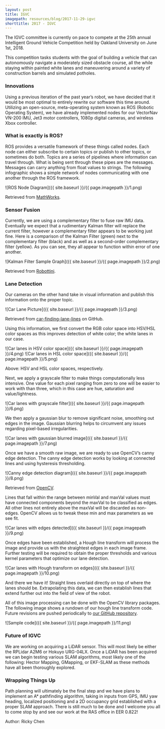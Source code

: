 ```yaml
---
layout: post
title: IGVC
imagepath: resources/blog/2017-11-29-igvc
shorttitle: 2017 - IGVC
---
```


The IGVC committee is currently on pace to compete at the 25th annual Intelligent Ground Vehicle Competition held by Oakland University on June 1st, 2018.

This competition tasks students with the goal of building a vehicle that can autonomously navigate a moderately sized obstacle course, all the while staying within painted white lanes and maneuvering around a variety of construction barrels and simulated potholes.

### Innovations

Using a previous iteration of the past year’s robot, we have decided that it would be most optimal to entirely rewrite our software this time around. Utilizing an open-source, meta-operating system known as ROS (Robotic Operating System), we have already implemented nodes for our VectorNav VN-200 IMU, Jet3 motor controllers, 1080p digital cameras, and wireless Xbox controller.

### What is exactly is ROS?

ROS provides a versatile framework of these things called nodes. Each node can either subscribe to certain topics or publish to other topics, or sometimes do both. Topics are a series of pipelines where information can travel through. What is being sent through these pipes are the messages. Messages can carry anything from float values to strings. The following infographic shows a simple network of nodes communicating with one another through the ROS framework.

![ROS Node Diagram]({{ site.baseurl }}/{{ page.imagepath }}/1.png)

Retrieved from [MathWorks](https://www.mathworks.com/).

### Sensor Fusion

Currently, we are using a complementary filter to fuse raw IMU data. Eventually we expect that a rudimentary Kalman filter will replace the current filter, however a complementary filter appears to be working just fine. Here is a comparison of the Kalman Filter (green) next to the complementary filter (black) and as well as a second-order complementary filter (yellow). As you can see, they all appear to function within error of one another.

![Kalman Filter Sample Graph]({{ site.baseurl }}/{{ page.imagepath }}/2.png)

Retrieved from [Robottini](http://robottini.altervista.org/kalman-filter-vs-complementary-filter).

### Lane Detection

Our cameras on the other hand take in visual information and publish this information onto the proper topic.

![Car Lane Picture]({{ site.baseurl }}/{{ page.imagepath }}/3.png)

Retrieved from [car-finding-lane-lines](https://github.com/naokishibuya/car-finding-lane-lines) on GitHub.

Using this information, we first convert the RGB color space into HSV/HSL color spaces as this improves detection of white color; the white lanes in our case.

![Car lanes in HSV color space]({{ site.baseurl }}/{{ page.imagepath }}/4.png)
![Car lanes in HSL color space]({{ site.baseurl }}/{{ page.imagepath }}/5.png)

Above: HSV and HSL color spaces, respectively.

Next, we apply a grayscale filter to make things computationally less intensive. One value for each pixel ranging from zero to one will be easier to work with than three, which in this case are hue, saturation and value/lightness.

![Car lanes with grayscale filter]({{ site.baseurl }}/{{ page.imagepath }}/6.png)

We then apply a gaussian blur to remove significant noise, smoothing out edges in the image. Gaussian blurring helps to circumvent any issues regarding pixel-based irregularities.

![Car lanes with gaussian blurred image]({{ site.baseurl }}/{{ page.imagepath }}/7.png)

Once we have a smooth raw image, we are ready to use OpenCV’s canny edge detection. The canny edge detection works by looking at connected lines and using hysteresis thresholding.

![Canny edge detection diagram]({{ site.baseurl }}/{{ page.imagepath }}/8.png)

Retrieved from [OpenCV](https://docs.opencv.org/3.1.0/da/d22/tutorial_py_canny.html).

Lines that fall within the range between minVal and maxVal values must have connected components beyond the maxVal to be classified as edges. All other lines not entirely above the maxVal will be discarded as non-edges. OpenCV allows us to tweak these min and max parameters as we see fit.

![Car lanes with edges detected]({{ site.baseurl }}/{{ page.imagepath }}/9.png)

Once edges have been established, a Hough line transform will process the image and provide us with the straightest edges in each image frame. Further testing will be required to obtain the proper thresholds and various kernel parameters that optimize our lane detection.

![Car lanes with Hough transform on edges]({{ site.baseurl }}/{{ page.imagepath }}/10.png)

And there we have it! Straight lines overlaid directly on top of where the lanes should be. Extrapolating this data, we can then establish lines that extend further out into the field of view of the robot.

All of this image processing can be done with the OpenCV library packages. The following image shows a rundown of our hough line transform code. Future revisions are pushed periodically to [our GitHub repository](https://github.com/ut-ras/IGVC2018).

![Sample code]({{ site.baseurl }}/{{ page.imagepath }}/11.png)

### Future of IGVC

We are working on acquiring a LiDAR sensor. This will most likely be either the RPLidar A2M6 or Hokuyo URG-04LX. Once a LiDAR has been acquired we can begin testing various SLAM algorithms, most likely one of the following: Hector Mapping, GMapping, or EKF-SLAM as these methods have all been thoroughly explored.

### Wrapping Things Up

Path planning will ultimately be the final step and we have plans to implement an A* pathfinding algorithm, taking in inputs from GPS, IMU yaw heading, localized positioning and a 2D occupancy grid established with a proper SLAM approach. There is still much to be done and I welcome you all to come stop by and see our work at the RAS office in EER 0.822!

Author: Ricky Chen
